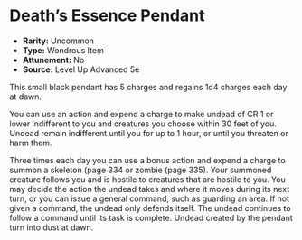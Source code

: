 # Death’s Essence Pendant

- **Rarity:** Uncommon
- **Type:** Wondrous Item
- **Attunement:** No
- **Source:** Level Up Advanced 5e

This small black pendant has 5 charges and regains 1d4 charges each day at dawn.

You can use an action and expend a charge to make undead of CR 1 or lower indifferent to you and creatures you choose within 30 feet of you. Undead remain indifferent until you for up to 1 hour, or until you threaten or harm them.

Three times each day you can use a bonus action and expend a charge to summon a skeleton (page 334 or zombie (page 335). Your summoned creature follows you and is hostile to creatures that are hostile to you. You may decide the action the undead takes and where it moves during its next turn, or you can issue a general command, such as guarding an area. If not given a command, the undead only defends itself. The undead continues to follow a command until its task is complete. Undead created by the pendant turn into dust at dawn.
